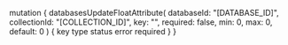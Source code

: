 mutation {
    databasesUpdateFloatAttribute(
        databaseId: "[DATABASE_ID]",
        collectionId: "[COLLECTION_ID]",
        key: "",
        required: false,
        min: 0,
        max: 0,
        default: 0
    ) {
        key
        type
        status
        error
        required
    }
}
